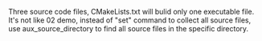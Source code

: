 Three source code files, CMakeLists.txt will bulid only one executable file.
It's not like 02 demo, instead of "set" command to collect all source files, 
use aux_source_directory to find all source files in the specific directory.
